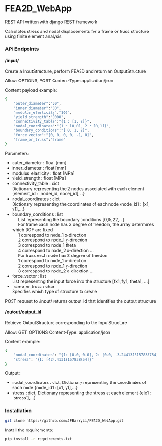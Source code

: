 # FEA2D_WebApp

REST API written with django REST framework

Calculates stress and nodal displacements for a frame or truss structure using finite element analysis


### API Endpoints

#### /input/

Create a InputStructure, perform FEA2D and return an OutputStructure

Allow: OPTIONS, POST
Content-Type: application/json

Content payload example:
```bash
{
	"outer_diameter":"20",
	"inner_diameter":"10",
	"modulus_elasticity":"100",
	"yield_strength":"1000",
	"connectivity_table":"{1 : [1, 2]}",
	"nodal_coordinates":"{1 : [0,0], 2 : [0,1]}",
	"boundary_conditions":"[ 0, 1, 2]",
	"force_vector":"[0, 0, 0, 0, -1, 0]",
	"frame_or_truss":"frame"
}
```

Parameters:
  * outer_diameter : float [mm]  
  * inner_diameter : float [mm]  
  * modulus_elasticity : float [MPa]  
  * yield_strength : float [MPa]  
  * connectivity_table : dict  
	Dictionary representing the 2 nodes associated with each element {element_id : [nodei_id, nodej_id],...}  
  * nodal_coordinates : dict  
	Dictionary representing the coordinates of each node {node_id1 : [x1, y1],...}  
  * boundary_conditions : list  
&nbsp;&nbsp;&nbsp;&nbsp; List representing the boundary conditions [0,15,22,...]  
&nbsp;&nbsp;&nbsp;&nbsp; For frame aach node has 3 degree of freedom, the array determines which DOF are fixed  
&nbsp;&nbsp;&nbsp;&nbsp; 1 correspond to node_1 x-direction  
&nbsp;&nbsp;&nbsp;&nbsp; 2 correspond to node_1 y-direction  
&nbsp;&nbsp;&nbsp;&nbsp; 3 correspond to node_1 theta  
&nbsp;&nbsp;&nbsp;&nbsp; 4 correspond to node_2 x-direction ...  
&nbsp;&nbsp;&nbsp;&nbsp; For truss each node has 2 degree of freedom  
&nbsp;&nbsp;&nbsp;&nbsp; 1 correspond to node_1 x-direction  
&nbsp;&nbsp;&nbsp;&nbsp; 2 correspond to node_1 y-direction  
&nbsp;&nbsp;&nbsp;&nbsp; 3 correspond to node_2 x-direction ...  
  * force_vector : list  
  	List representing the input force into the structure [fx1, fy1, theta1, ...]  
  * frame_or_truss : char  
  	Specifies which type of structure to create  
  
POST request to /input/ returns output_id that identifies the output structure

#### /outout/output_id

Retrieve OutputStructure corresponding to the InputStructure

Allow: GET, OPTIONS
Content-Type: application/json

Content example:
```bash
{
    "nodal_coordinates": "{1: [0.0, 0.0], 2: [0.0, -3.2441318157838754]}",
    "stress": "{1: [424.41318157838754]}"
}
```
Output:
  * nodal_coordinates : dict, Dictionary representing the coordinates of each node {node_id1 : [x1, y1],...}
  * stress : dict, Dictionary representing the stress at each element {ele1 : [stress1],...}

### Installation

```bash
git clone https://github.com/JFBarryLi/FEA2D_WebApp.git
```

Install the requirements:

```bash
pip install -r requirements.txt
```
